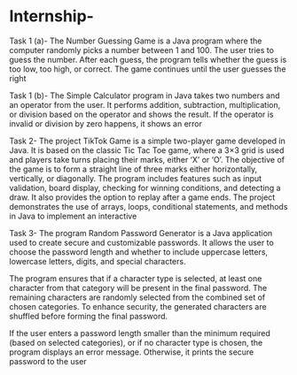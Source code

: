 # Internship-
Task 1 (a)- The Number Guessing Game is a Java program where the computer randomly picks a number between 1 and 100. The user tries to guess the number. After each guess, the program tells whether the guess is too low, too high, or correct. The game continues until the user guesses the right

Task 1 (b)- The Simple Calculator program in Java takes two numbers and an operator from the user. It performs addition, subtraction, multiplication, or division based on the operator and shows the result. If the operator is invalid or division by zero happens, it shows an error

Task 2- The project TikTok Game is a simple two-player game developed in Java. It is based on the classic Tic Tac Toe game, where a 3×3 grid is used and players take turns placing their marks, either ‘X’ or ‘O’. The objective of the game is to form a straight line of three marks either horizontally, vertically, or diagonally. The program includes features such as input validation, board display, checking for winning conditions, and detecting a draw. It also provides the option to replay after a game ends. The project demonstrates the use of arrays, loops, conditional statements, and methods in Java to implement an interactive

Task 3- The program Random Password Generator is a Java application used to create secure and customizable passwords. It allows the user to choose the password length and whether to include uppercase letters, lowercase letters, digits, and special characters.

The program ensures that if a character type is selected, at least one character from that category will be present in the final password. The remaining characters are randomly selected from the combined set of chosen categories. To enhance security, the generated characters are shuffled before forming the final password.

If the user enters a password length smaller than the minimum required (based on selected categories), or if no character type is chosen, the program displays an error message. Otherwise, it prints the secure password to the user